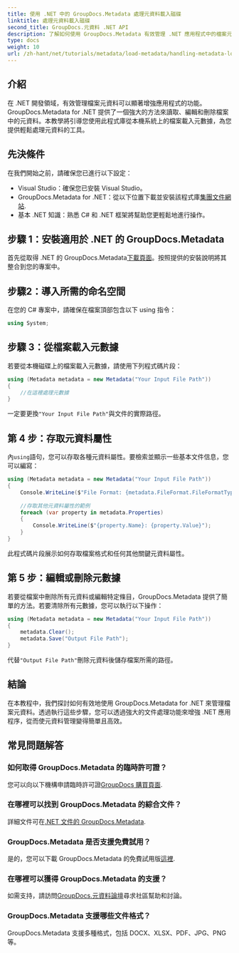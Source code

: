 ```yaml
---
title: 使用 .NET 中的 GroupDocs.Metadata 處理元資料載入磁碟
linktitle: 處理元資料載入磁碟
second_title: GroupDocs.元資料 .NET API
description: 了解如何使用 GroupDocs.Metadata 有效管理 .NET 應用程式中的檔案元資料。這個綜合指南將引導您完成安裝過程，存取元資料屬性。
type: docs
weight: 10
url: /zh-hant/net/tutorials/metadata/load-metadata/handling-metadata-local-disk/
---
```

## 介紹

在 .NET 開發領域，有效管理檔案元資料可以顯著增強應用程式的功能。 GroupDocs.Metadata for .NET 提供了一個強大的方法來讀取、編輯和刪除檔案中的元資料。本教學將引導您使用此程式庫從本機系統上的檔案載入元數據，為您提供輕鬆處理元資料的工具。

## 先決條件

在我們開始之前，請確保您已進行以下設定：

- Visual Studio：確保您已安裝 Visual Studio。
-  GroupDocs.Metadata for .NET：從以下位置下載並安裝該程式庫[集團文件網站](https://releases.groupdocs.com/metadata/net/).
- 基本 .NET 知識：熟悉 C# 和 .NET 框架將幫助您更輕鬆地進行操作。

## 步驟 1：安裝適用於 .NET 的 GroupDocs.Metadata

首先從取得 .NET 的 GroupDocs.Metadata[下載頁面](https://releases.groupdocs.com/metadata/net/)。按照提供的安裝說明將其整合到您的專案中。

## 步驟2：導入所需的命名空間

在您的 C# 專案中，請確保在檔案頂部包含以下 using 指令：

```csharp
using System;
```

## 步驟 3：從檔案載入元數據

若要從本機磁碟上的檔案載入元數據，請使用下列程式碼片段：

```csharp
using (Metadata metadata = new Metadata("Your Input File Path"))
{
    //在這裡處理元數據
}
```

一定要更換`"Your Input File Path"`與文件的實際路徑。

## 第 4 步：存取元資料屬性

內`using`語句，您可以存取各種元資料屬性。要檢索並顯示一些基本文件信息，您可以編寫：

```csharp
using (Metadata metadata = new Metadata("Your Input File Path"))
{
    Console.WriteLine($"File Format: {metadata.FileFormat.FileFormatType}");
    
    //存取其他元資料屬性的範例
    foreach (var property in metadata.Properties)
    {
        Console.WriteLine($"{property.Name}: {property.Value}");
    }
}
```

此程式碼片段展示如何存取檔案格式和任何其他關鍵元資料屬性。 

## 第 5 步：編輯或刪除元數據

若要從檔案中刪除所有元資料或編輯特定條目，GroupDocs.Metadata 提供了簡單的方法。若要清除所有元數據，您可以執行以下操作：

```csharp
using (Metadata metadata = new Metadata("Your Input File Path"))
{
    metadata.Clear();
    metadata.Save("Output File Path");
}
```

代替`"Output File Path"`刪除元資料後儲存檔案所需的路徑。

## 結論

在本教程中，我們探討如何有效地使用 GroupDocs.Metadata for .NET 來管理檔案元資料。透過執行這些步驟，您可以透過強大的文件處理功能來增強 .NET 應用程序，從而使元資料管理變得簡單且高效。

## 常見問題解答

### 如何取得 GroupDocs.Metadata 的臨時許可證？
您可以向以下機構申請臨時許可證[GroupDocs 購買頁面](https://purchase.groupdocs.com/temporary-license/).

### 在哪裡可以找到 GroupDocs.Metadata 的綜合文件？
詳細文件可在[.NET 文件的 GroupDocs.Metadata](https://reference.groupdocs.com/metadata/net/).

### GroupDocs.Metadata 是否支援免費試用？
是的，您可以下載 GroupDocs.Metadata 的免費試用版[這裡](https://releases.groupdocs.com/).

### 在哪裡可以獲得 GroupDocs.Metadata 的支援？
如需支持，請訪問[GroupDocs.元資料論壇](https://forum.groupdocs.com/c/metadata/14)尋求社區幫助和討論。

### GroupDocs.Metadata 支援哪些文件格式？
GroupDocs.Metadata 支援多種格式，包括 DOCX、XLSX、PDF、JPG、PNG 等。